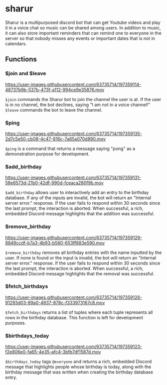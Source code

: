 # sharur

Sharur is a multipurposed discord bot that can get Youtube videos and play it in a voice chat so music can be shared among users. In addition to music, it can also store important reminders that can remind one to everyone in the server so that nobody misses any events or important dates that is not in calendars.

## Functions
### $join and $leave
https://user-images.githubusercontent.com/63735714/197359114-48737b9b-537b-473f-a112-994ce9e35876.mov

`$join` commands the Sharur bot to join the channel the user is at. If the user is in no channel, the bot declines, saying "I am not in a voice channel!" `$leave` commands the bot to leave the channel.

### $ping
https://user-images.githubusercontent.com/63735714/197359135-2d7c5e50-cb08-4c47-816c-7a65a070d890.mov

`$ping` is a command that returns a message saying "pong" as a demonstration purpose for development.

### $add_birthday
https://user-images.githubusercontent.com/63735714/197359131-58e6573d-21b0-42df-990d-fceaca280f9b.mov

`$add_birthday` allows user to interactively add an entry to the birthday database. If any of the inputs are invalid, the bot will return an "Internal server error." response. If the user fails to respond within 30 seconds since the last prompt, the interaction is aborted.
When successful, a rich, embedded Discord message highlights that the addition was successful.


### $remove_birthday
https://user-images.githubusercontent.com/63735714/197359129-8849ccdf-b7a3-4b93-b560-653ff883e590.mov

`$remove_birthday` removes all birthday entries with the name inputted by the user. If none is found or the input is invalid, the bot will return an "Internal server error." response. If the user fails to respond within 30 seconds since the last prompt, the interaction is aborted.
When successful, a rich, embedded Discord message highlights that the removal was successful.


### $fetch_birthdays
https://user-images.githubusercontent.com/63735714/197359126-91293d03-89a0-4937-878c-f333973167c8.mov

`$fetch_birthdays` returns a list of tuples where each tuple represents all rows in the birthday database. This function is left for development purposes.

### $birthdays_today
https://user-images.githubusercontent.com/63735714/197359123-f2e806e0-fa65-4e35-afc4-3bfb7df1587d.mov

`$birthdays_today` tags `@everyone` and returns a rich, embedded Discord message that highlights people whose birthday is today, along with the birthday message that was written when creating the birthday database entry.

